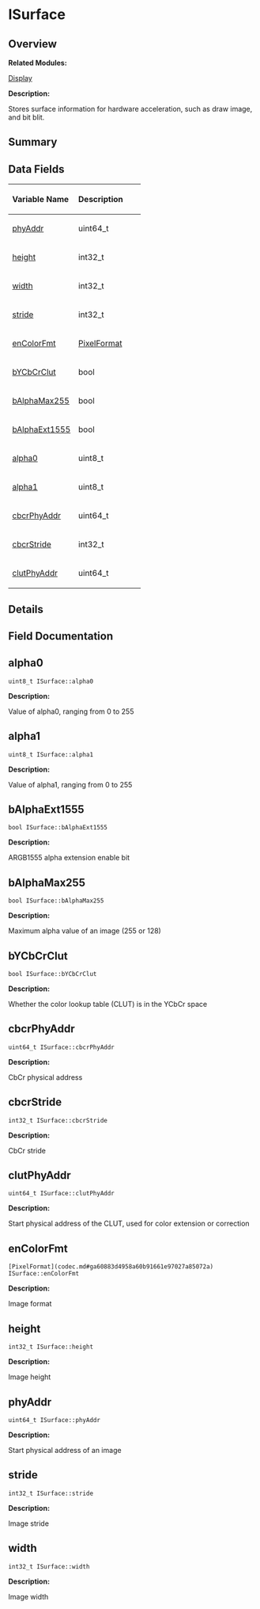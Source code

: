 # ISurface<a name="EN-US_TOPIC_0000001055518092"></a>

## **Overview**<a name="section77468637093531"></a>

**Related Modules:**

[Display](display.md)

**Description:**

Stores surface information for hardware acceleration, such as draw image, and bit blit. 

## **Summary**<a name="section1578109880093531"></a>

## Data Fields<a name="pub-attribs"></a>

<a name="table2101552479093531"></a>
<table><thead align="left"><tr id="row1374822588093531"><th class="cellrowborder" valign="top" width="50%" id="mcps1.1.3.1.1"><p id="p1433976373093531"><a name="p1433976373093531"></a><a name="p1433976373093531"></a>Variable Name</p>
</th>
<th class="cellrowborder" valign="top" width="50%" id="mcps1.1.3.1.2"><p id="p480426308093531"><a name="p480426308093531"></a><a name="p480426308093531"></a>Description</p>
</th>
</tr>
</thead>
<tbody><tr id="row1975690753093531"><td class="cellrowborder" valign="top" width="50%" headers="mcps1.1.3.1.1 "><p id="p702709694093531"><a name="p702709694093531"></a><a name="p702709694093531"></a><a href="isurface.md#aeac36e064994bcf2f2f1acc4b0f6a1ea">phyAddr</a></p>
</td>
<td class="cellrowborder" valign="top" width="50%" headers="mcps1.1.3.1.2 "><p id="p1595665026093531"><a name="p1595665026093531"></a><a name="p1595665026093531"></a>uint64_t </p>
</td>
</tr>
<tr id="row771586060093531"><td class="cellrowborder" valign="top" width="50%" headers="mcps1.1.3.1.1 "><p id="p1000998757093531"><a name="p1000998757093531"></a><a name="p1000998757093531"></a><a href="isurface.md#ae68d2e393fe150b1bde8c312c36945c6">height</a></p>
</td>
<td class="cellrowborder" valign="top" width="50%" headers="mcps1.1.3.1.2 "><p id="p517024595093531"><a name="p517024595093531"></a><a name="p517024595093531"></a>int32_t </p>
</td>
</tr>
<tr id="row28891287093531"><td class="cellrowborder" valign="top" width="50%" headers="mcps1.1.3.1.1 "><p id="p1065052171093531"><a name="p1065052171093531"></a><a name="p1065052171093531"></a><a href="isurface.md#a3cc2e909bab924936e8273a237ddbb65">width</a></p>
</td>
<td class="cellrowborder" valign="top" width="50%" headers="mcps1.1.3.1.2 "><p id="p1259781867093531"><a name="p1259781867093531"></a><a name="p1259781867093531"></a>int32_t </p>
</td>
</tr>
<tr id="row1420795017093531"><td class="cellrowborder" valign="top" width="50%" headers="mcps1.1.3.1.1 "><p id="p1209673488093531"><a name="p1209673488093531"></a><a name="p1209673488093531"></a><a href="isurface.md#a61ea4da3897aac944042e60df73554be">stride</a></p>
</td>
<td class="cellrowborder" valign="top" width="50%" headers="mcps1.1.3.1.2 "><p id="p2064065301093531"><a name="p2064065301093531"></a><a name="p2064065301093531"></a>int32_t </p>
</td>
</tr>
<tr id="row1333787393093531"><td class="cellrowborder" valign="top" width="50%" headers="mcps1.1.3.1.1 "><p id="p172889621093531"><a name="p172889621093531"></a><a name="p172889621093531"></a><a href="isurface.md#a260d540d41736284edc5a27c1ff46963">enColorFmt</a></p>
</td>
<td class="cellrowborder" valign="top" width="50%" headers="mcps1.1.3.1.2 "><p id="p850338836093531"><a name="p850338836093531"></a><a name="p850338836093531"></a><a href="codec.md#ga60883d4958a60b91661e97027a85072a">PixelFormat</a> </p>
</td>
</tr>
<tr id="row1621633371093531"><td class="cellrowborder" valign="top" width="50%" headers="mcps1.1.3.1.1 "><p id="p484630293093531"><a name="p484630293093531"></a><a name="p484630293093531"></a><a href="isurface.md#ad2693b11b0cefeed40070364f9e31e84">bYCbCrClut</a></p>
</td>
<td class="cellrowborder" valign="top" width="50%" headers="mcps1.1.3.1.2 "><p id="p293511898093531"><a name="p293511898093531"></a><a name="p293511898093531"></a>bool </p>
</td>
</tr>
<tr id="row676301000093531"><td class="cellrowborder" valign="top" width="50%" headers="mcps1.1.3.1.1 "><p id="p564589565093531"><a name="p564589565093531"></a><a name="p564589565093531"></a><a href="isurface.md#a17f87b9850f83633f427eeceb74c93a7">bAlphaMax255</a></p>
</td>
<td class="cellrowborder" valign="top" width="50%" headers="mcps1.1.3.1.2 "><p id="p955676931093531"><a name="p955676931093531"></a><a name="p955676931093531"></a>bool </p>
</td>
</tr>
<tr id="row41002544093531"><td class="cellrowborder" valign="top" width="50%" headers="mcps1.1.3.1.1 "><p id="p1829266267093531"><a name="p1829266267093531"></a><a name="p1829266267093531"></a><a href="isurface.md#a9d9ba9ee72ae25c0e84bfba10fe52f9a">bAlphaExt1555</a></p>
</td>
<td class="cellrowborder" valign="top" width="50%" headers="mcps1.1.3.1.2 "><p id="p2017820989093531"><a name="p2017820989093531"></a><a name="p2017820989093531"></a>bool </p>
</td>
</tr>
<tr id="row211353025093531"><td class="cellrowborder" valign="top" width="50%" headers="mcps1.1.3.1.1 "><p id="p1198919755093531"><a name="p1198919755093531"></a><a name="p1198919755093531"></a><a href="isurface.md#ac2aa13d6c25df5d1a1fcfa92da425d29">alpha0</a></p>
</td>
<td class="cellrowborder" valign="top" width="50%" headers="mcps1.1.3.1.2 "><p id="p807663949093531"><a name="p807663949093531"></a><a name="p807663949093531"></a>uint8_t </p>
</td>
</tr>
<tr id="row399389261093531"><td class="cellrowborder" valign="top" width="50%" headers="mcps1.1.3.1.1 "><p id="p2105545223093531"><a name="p2105545223093531"></a><a name="p2105545223093531"></a><a href="isurface.md#a4fd217bfeb9d0a73992c797a900ba632">alpha1</a></p>
</td>
<td class="cellrowborder" valign="top" width="50%" headers="mcps1.1.3.1.2 "><p id="p1970331055093531"><a name="p1970331055093531"></a><a name="p1970331055093531"></a>uint8_t </p>
</td>
</tr>
<tr id="row1136911060093531"><td class="cellrowborder" valign="top" width="50%" headers="mcps1.1.3.1.1 "><p id="p1466106312093531"><a name="p1466106312093531"></a><a name="p1466106312093531"></a><a href="isurface.md#adc8bc02eb42a881adf57caf06ddff243">cbcrPhyAddr</a></p>
</td>
<td class="cellrowborder" valign="top" width="50%" headers="mcps1.1.3.1.2 "><p id="p850433995093531"><a name="p850433995093531"></a><a name="p850433995093531"></a>uint64_t </p>
</td>
</tr>
<tr id="row578373665093531"><td class="cellrowborder" valign="top" width="50%" headers="mcps1.1.3.1.1 "><p id="p2082248186093531"><a name="p2082248186093531"></a><a name="p2082248186093531"></a><a href="isurface.md#a835f95df55db296dbf92061da1aa9627">cbcrStride</a></p>
</td>
<td class="cellrowborder" valign="top" width="50%" headers="mcps1.1.3.1.2 "><p id="p564567463093531"><a name="p564567463093531"></a><a name="p564567463093531"></a>int32_t </p>
</td>
</tr>
<tr id="row1256661903093531"><td class="cellrowborder" valign="top" width="50%" headers="mcps1.1.3.1.1 "><p id="p226955095093531"><a name="p226955095093531"></a><a name="p226955095093531"></a><a href="isurface.md#a98bca93c426df8030c0a67b8fba02525">clutPhyAddr</a></p>
</td>
<td class="cellrowborder" valign="top" width="50%" headers="mcps1.1.3.1.2 "><p id="p289686027093531"><a name="p289686027093531"></a><a name="p289686027093531"></a>uint64_t </p>
</td>
</tr>
</tbody>
</table>

## **Details**<a name="section670846132093531"></a>

## **Field Documentation**<a name="section2027447232093531"></a>

## alpha0<a name="ac2aa13d6c25df5d1a1fcfa92da425d29"></a>

```
uint8_t ISurface::alpha0
```

 **Description:**

Value of alpha0, ranging from 0 to 255 

## alpha1<a name="a4fd217bfeb9d0a73992c797a900ba632"></a>

```
uint8_t ISurface::alpha1
```

 **Description:**

Value of alpha1, ranging from 0 to 255 

## bAlphaExt1555<a name="a9d9ba9ee72ae25c0e84bfba10fe52f9a"></a>

```
bool ISurface::bAlphaExt1555
```

 **Description:**

ARGB1555 alpha extension enable bit 

## bAlphaMax255<a name="a17f87b9850f83633f427eeceb74c93a7"></a>

```
bool ISurface::bAlphaMax255
```

 **Description:**

Maximum alpha value of an image \(255 or 128\) 

## bYCbCrClut<a name="ad2693b11b0cefeed40070364f9e31e84"></a>

```
bool ISurface::bYCbCrClut
```

 **Description:**

Whether the color lookup table \(CLUT\) is in the YCbCr space 

## cbcrPhyAddr<a name="adc8bc02eb42a881adf57caf06ddff243"></a>

```
uint64_t ISurface::cbcrPhyAddr
```

 **Description:**

CbCr physical address 

## cbcrStride<a name="a835f95df55db296dbf92061da1aa9627"></a>

```
int32_t ISurface::cbcrStride
```

 **Description:**

CbCr stride 

## clutPhyAddr<a name="a98bca93c426df8030c0a67b8fba02525"></a>

```
uint64_t ISurface::clutPhyAddr
```

 **Description:**

Start physical address of the CLUT, used for color extension or correction 

## enColorFmt<a name="a260d540d41736284edc5a27c1ff46963"></a>

```
[PixelFormat](codec.md#ga60883d4958a60b91661e97027a85072a) ISurface::enColorFmt
```

 **Description:**

Image format 

## height<a name="ae68d2e393fe150b1bde8c312c36945c6"></a>

```
int32_t ISurface::height
```

 **Description:**

Image height 

## phyAddr<a name="aeac36e064994bcf2f2f1acc4b0f6a1ea"></a>

```
uint64_t ISurface::phyAddr
```

 **Description:**

Start physical address of an image 

## stride<a name="a61ea4da3897aac944042e60df73554be"></a>

```
int32_t ISurface::stride
```

 **Description:**

Image stride 

## width<a name="a3cc2e909bab924936e8273a237ddbb65"></a>

```
int32_t ISurface::width
```

 **Description:**

Image width 

